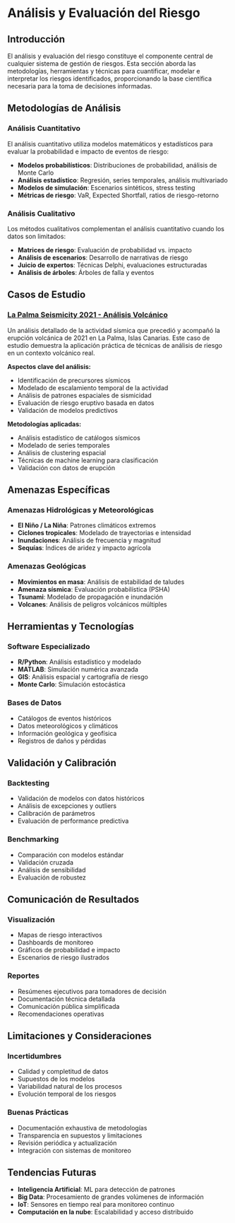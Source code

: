 # Análisis y Evaluación del Riesgo

## Introducción

El análisis y evaluación del riesgo constituye el componente central de cualquier sistema de gestión de riesgos. Esta sección aborda las metodologías, herramientas y técnicas para cuantificar, modelar e interpretar los riesgos identificados, proporcionando la base científica necesaria para la toma de decisiones informadas.

## Metodologías de Análisis

### Análisis Cuantitativo

El análisis cuantitativo utiliza modelos matemáticos y estadísticos para evaluar la probabilidad e impacto de eventos de riesgo:

- **Modelos probabilísticos**: Distribuciones de probabilidad, análisis de Monte Carlo
- **Análisis estadístico**: Regresión, series temporales, análisis multivariado  
- **Modelos de simulación**: Escenarios sintéticos, stress testing
- **Métricas de riesgo**: VaR, Expected Shortfall, ratios de riesgo-retorno

### Análisis Cualitativo

Los métodos cualitativos complementan el análisis cuantitativo cuando los datos son limitados:

- **Matrices de riesgo**: Evaluación de probabilidad vs. impacto
- **Análisis de escenarios**: Desarrollo de narrativas de riesgo
- **Juicio de expertos**: Técnicas Delphi, evaluaciones estructuradas
- **Análisis de árboles**: Árboles de falla y eventos

## Casos de Estudio

### [La Palma Seismicity 2021 - Análisis Volcánico](la-palma-seismicity.md)

Un análisis detallado de la actividad sísmica que precedió y acompañó la erupción volcánica de 2021 en La Palma, Islas Canarias. Este caso de estudio demuestra la aplicación práctica de técnicas de análisis de riesgo en un contexto volcánico real.

**Aspectos clave del análisis:**
- Identificación de precursores sísmicos
- Modelado de escalamiento temporal de la actividad
- Análisis de patrones espaciales de sismicidad
- Evaluación de riesgo eruptivo basada en datos
- Validación de modelos predictivos

**Metodologías aplicadas:**
- Análisis estadístico de catálogos sísmicos
- Modelado de series temporales
- Análisis de clustering espacial
- Técnicas de machine learning para clasificación
- Validación con datos de erupción

## Amenazas Específicas

### Amenazas Hidrológicas y Meteorológicas

- **El Niño / La Niña**: Patrones climáticos extremos
- **Ciclones tropicales**: Modelado de trayectorias e intensidad
- **Inundaciones**: Análisis de frecuencia y magnitud
- **Sequías**: Índices de aridez y impacto agrícola

### Amenazas Geológicas  

- **Movimientos en masa**: Análisis de estabilidad de taludes
- **Amenaza sísmica**: Evaluación probabilística (PSHA)
- **Tsunami**: Modelado de propagación e inundación
- **Volcanes**: Análisis de peligros volcánicos múltiples

## Herramientas y Tecnologías

### Software Especializado
- **R/Python**: Análisis estadístico y modelado
- **MATLAB**: Simulación numérica avanzada
- **GIS**: Análisis espacial y cartografía de riesgo
- **Monte Carlo**: Simulación estocástica

### Bases de Datos
- Catálogos de eventos históricos
- Datos meteorológicos y climáticos
- Información geológica y geofísica
- Registros de daños y pérdidas

## Validación y Calibración

### Backtesting
- Validación de modelos con datos históricos
- Análisis de excepciones y outliers
- Calibración de parámetros
- Evaluación de performance predictiva

### Benchmarking
- Comparación con modelos estándar
- Validación cruzada
- Análisis de sensibilidad
- Evaluación de robustez

## Comunicación de Resultados

### Visualización
- Mapas de riesgo interactivos
- Dashboards de monitoreo
- Gráficos de probabilidad e impacto
- Escenarios de riesgo ilustrados

### Reportes
- Resúmenes ejecutivos para tomadores de decisión
- Documentación técnica detallada
- Comunicación pública simplificada
- Recomendaciones operativas

## Limitaciones y Consideraciones

### Incertidumbres
- Calidad y completitud de datos
- Supuestos de los modelos
- Variabilidad natural de los procesos
- Evolución temporal de los riesgos

### Buenas Prácticas
- Documentación exhaustiva de metodologías
- Transparencia en supuestos y limitaciones
- Revisión periódica y actualización
- Integración con sistemas de monitoreo

## Tendencias Futuras

- **Inteligencia Artificial**: ML para detección de patrones
- **Big Data**: Procesamiento de grandes volúmenes de información
- **IoT**: Sensores en tiempo real para monitoreo continuo
- **Computación en la nube**: Escalabilidad y acceso distribuido